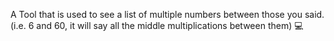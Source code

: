 A Tool that is used to see a list of multiple numbers between those you said.
  (i.e. 6 and 60, it will say all the middle multiplications between them) 💻

